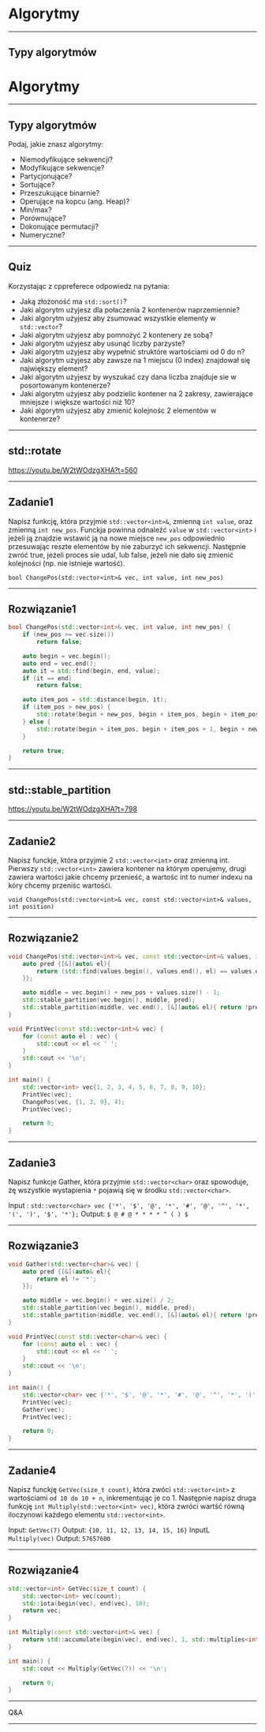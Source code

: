 # Algorytmy

___

## Typy algorytmów
# Algorytmy

___

## Typy algorytmów

Podaj, jakie znasz algorytmy:

* Niemodyfikujące sekwencji?
* Modyfikujące sekwencje?
* Partycjonujące?
* Sortujące?
* Przeszukujące binarnie?
* Operujące na kopcu (ang. Heap)?
* Min/max?
* Porównujące?
* Dokonujące permutacji?
* Numeryczne?

___

## Quiz

Korzystając z cppreferece odpowiedz na pytania:
* Jaką złożoność ma `std::sort()`?
* Jaki algorytm użyjesz dla połaczenia 2 kontenerów naprzemiennie?
* Jaki algorytm użyjesz aby zsumować wszystkie elementy w `std::vector`?
* Jaki algorytm użyjesz aby pomnożyć 2 kontenery ze sobą?
* Jaki algorytm użyjesz aby usunąć liczby parzyste?
* Jaki algorytm użyjesz aby wypełnić struktóre wartościami od 0 do n?
* Jaki algorytm użyjesz aby zawsze na 1 miejscu (0 index) znajdował się największy element?
* Jaki algorytm użyjesz by wyszukać czy dana liczba znajduje sie w posortowanym kontenerze?
* Jaki algorytm użyjesz aby podzielic kontener na 2 zakresy, zawierające mniejsze i większe wartości niż 10?
* Jaki algorytm użyjesz aby zmienić kolejnośc 2 elementów w kontenerze?

___

## std::rotate

https://youtu.be/W2tWOdzgXHA?t=560

___

## Zadanie1

Napisz funkcję, która przyjmie `std::vector<int>&`, zmienną `int value`, oraz zmienną `int new_pos`. Funckja powinna odnaleźć `value` w `std::vector<int>` i jeżeli ją znajdzie wstawić ją na nowe miejsce `new_pos` odpowiednio przesuwając reszte elementów by nie zaburzyć ich sekwencji. Następnie zwróć true, jeżeli proces sie udal, lub false, jeżeli nie dało się zmienić kolejności (np. nie istnieje wartość).

`bool ChangePos(std::vector<int>& vec, int value, int new_pos)`

___

## Rozwiązanie1

```C++
bool ChangePos(std::vector<int>& vec, int value, int new_pos) {
    if (new_pos >= vec.size())
        return false;

    auto begin = vec.begin();
    auto end = vec.end();
    auto it = std::find(begin, end, value);
    if (it == end)
        return false;

    auto item_pos = std::distance(begin, it);
    if (item_pos > new_pos) {
        std::rotate(begin + new_pos, begin + item_pos, begin + item_pos + 1);
    } else {
        std::rotate(begin + item_pos, begin + item_pos + 1, begin + new_pos + 1);
    }

    return true;
}
```

___

## std::stable_partition

https://youtu.be/W2tWOdzgXHA?t=798

___

## Zadanie2

Napisz funckje, która przyjmie 2 `std::vector<int>` oraz zmienną int. Pierwszy `std::vector<int>` zawiera kontener na którym operujemy, drugi zawiera wartości jakie chcemy przenieść, a wartośc int to numer indexu na kóry chcemy przeniśc wartośći.

`void ChangePos(std::vector<int>& vec, const std::vector<int>& values, int position)`

___

## Rozwiązanie2

```C++
void ChangePos(std::vector<int>& vec, const std::vector<int>& values, int new_pos) {
    auto pred {[&](auto& el){
        return (std::find(values.begin(), values.end(), el) == values.end());
    }};

    auto middle = vec.begin() + new_pos + values.size() - 1;
    std::stable_partition(vec.begin(), middle, pred);
    std::stable_partition(middle, vec.end(), [&](auto& el){ return !pred(el); });
}

void PrintVec(const std::vector<int>& vec) {
    for (const auto el : vec) {
        std::cout << el << ' ';
    }
    std::cout << '\n';
}

int main() {
    std::vector<int> vec{1, 2, 3, 4, 5, 6, 7, 8, 9, 10};
    PrintVec(vec);
    ChangePos(vec, {1, 3, 9}, 4);
    PrintVec(vec);

    return 0;
}
```

___

## Zadanie3

Napisz funkcje Gather, która przyjmie `std::vector<char>` oraz spowoduje, żę
wszystkie wystapienia `*` pojawią się w środku `std::vector<char>`.

Input : `std::vector<char> vec {'*', '$', '@', '*', '#', '@', '^', '*', '(', ')', '$', '*'};`
Output: `$ @ # @ * * * * ^ ( ) $`
___

## Rozwiązanie3

```C++
void Gather(std::vector<char>& vec) {
    auto pred {[&](auto& el){
        return el != '*';
    }};

    auto middle = vec.begin() + vec.size() / 2;
    std::stable_partition(vec.begin(), middle, pred);
    std::stable_partition(middle, vec.end(), [&](auto& el){ return !pred(el); });
}

void PrintVec(const std::vector<char>& vec) {
    for (const auto el : vec) {
        std::cout << el << ' ';
    }
    std::cout << '\n';
}

int main() {
    std::vector<char> vec {'*', '$', '@', '*', '#', '@', '^', '*', '(', ')', '$', '*'};
    PrintVec(vec);
    Gather(vec);
    PrintVec(vec);

    return 0;
}
```

___

## Zadanie4

Napisz funckję `GetVec(size_t count)`, która zwóci `std::vector<int>` z wartościami `od 10 do 10 + n`, inkrementując je co 1. Następnie napisz druga funkcję `int Multiply(std::vector<int> vec)`, która zwróci wartść równą iloczynowi każdego elementu `std::vector<int>`.

Input: `GetVec(7)`
Output: `{10, 11, 12, 13, 14, 15, 16}`
InputL `Multiply(vec)`
Output: `57657600`

___

## Rozwiązanie4

```C++
std::vector<int> GetVec(size_t count) {
    std::vector<int> vec(count);
    std::iota(begin(vec), end(vec), 10);
    return vec;
}

int Multiply(const std::vector<int>& vec) {
    return std::accumulate(begin(vec), end(vec), 1, std::multiplies<int>());
}

int main() {
    std::cout << Multiply(GetVec(7)) << '\n';

    return 0;
}
```

___

Q&A

___
